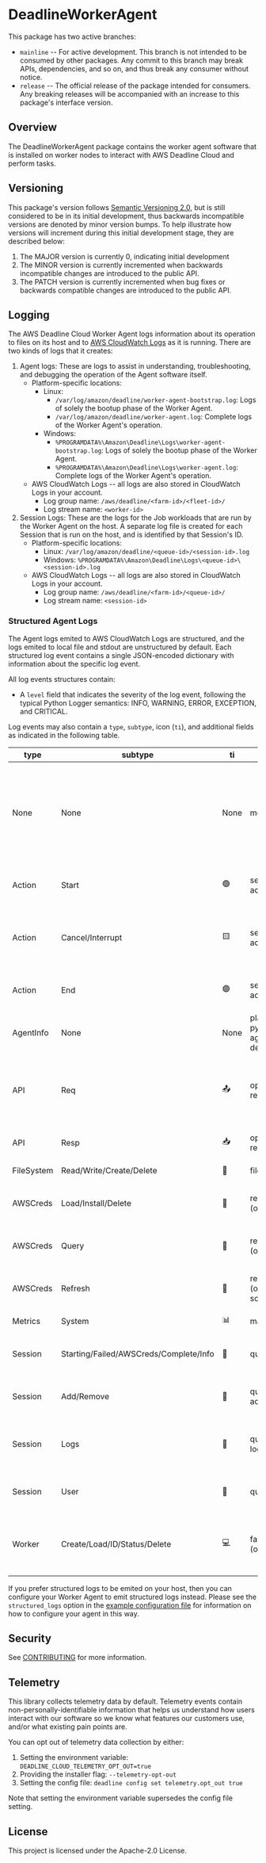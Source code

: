 # DeadlineWorkerAgent

This package has two active branches:

- `mainline` -- For active development. This branch is not intended to be consumed by other packages.
   Any commit to this branch may break APIs, dependencies, and so on, and thus break any consumer
   without notice.
- `release` -- The official release of the package intended for consumers. Any breaking releases will
   be accompanied with an increase to this package's interface version.

## Overview

The DeadlineWorkerAgent package contains the worker agent software that is installed on worker nodes
to interact with AWS Deadline Cloud and perform tasks.

## Versioning

This package's version follows [Semantic Versioning 2.0](https://semver.org/), but is still considered to be in its
initial development, thus backwards incompatible versions are denoted by minor version bumps. To help illustrate how
versions will increment during this initial development stage, they are described below:

1. The MAJOR version is currently 0, indicating initial development
2. The MINOR version is currently incremented when backwards incompatible changes are introduced to the public API.
3. The PATCH version is currently incremented when bug fixes or backwards compatible changes are introduced to the public API.

## Logging

The AWS Deadline Cloud Worker Agent logs information about its operation to files on its host and to
[AWS CloudWatch Logs](https://docs.aws.amazon.com/cloudwatch/#amazon-cloudwatch-logs) as it is running. There are two kinds of
logs that it creates:

1. Agent logs: These are logs to assist in understanding, troubleshooting, and debugging the operation of the Agent software itself.
    - Platform-specific locations:
        - Linux:
            - `/var/log/amazon/deadline/worker-agent-bootstrap.log`: Logs of solely the bootup phase of the Worker Agent.
            - `/var/log/amazon/deadline/worker-agent.log`: Complete logs of the Worker Agent's operation.
        - Windows:
            - `%PROGRAMDATA%\Amazon\Deadline\Logs\worker-agent-bootstrap.log`: Logs of solely the bootup phase of the Worker Agent.
            - `%PROGRAMDATA%\Amazon\Deadline\Logs\worker-agent.log`: Complete logs of the Worker Agent's operation.
    - AWS CloudWatch Logs -- all logs are also stored in CloudWatch Logs in your account.
        - Log group name: `/aws/deadline/<farm-id>/<fleet-id>/`
        - Log stream name: `<worker-id>`
2. Session Logs: These are the logs for the Job workloads that are run by the Worker Agent on the host. A separate log file is
   created for each Session that is run on the host, and is identified by that Session's ID.
    - Platform-specific locations:
        - Linux: `/var/log/amazon/deadline/<queue-id>/<session-id>.log`
        - Windows: `%PROGRAMDATA%\Amazon\Deadline\Logs\<queue-id>\<session-id>.log`
    - AWS CloudWatch Logs -- all logs are also stored in CloudWatch Logs in your account.
        - Log group name: `/aws/deadline/<farm-id>/<queue-id>/`
        - Log stream name: `<session-id>`

### Structured Agent Logs

The Agent logs emited to AWS CloudWatch Logs are structured, and the logs emited to local file and stdout are
unstructured by default. Each structured log event contains a single JSON-encoded dictionary
with information about the specific log event.

All log events structures contain:

- A `level` field that indicates the severity of the log event, following the typical Python Logger
  semantics: INFO, WARNING, ERROR, EXCEPTION, and CRITICAL.

Log events may also contain a `type`, `subtype`, icon (`ti`), and additional fields as indicated in the following table.

| type | subtype | ti | fields | purpose |
| --- | --- | --- | --- | --- |
| None | None | None | message | A simple status message or update and its log level. These messages may change at any time and must not be relied upon for automation. |
| Action | Start | 🟢 | session_id; queue_id; job_id; action_id; message | A SessionAction has started running. |
| Action | Cancel/Interrupt | 🟨 | session_id; queue_id; job_id; action_id; message | A cancel/interrupt of a SessionAction has been initiated. |
| Action | End | 🟣 | session_id; queue_id; job_id; action_id; status; message | A SessionAction has completed running. |
| AgentInfo | None | None | platform; python[interpreter,version]; agent[version,installedAt,runningAs]; depenencies | Information about the running Agent software. |
| API | Req | 📤 | operation; request_url; params; resource (optional) | A request to an AWS API. Only requests to AWS Deadline Cloud APIs contain a resource field. |
| API | Resp | 📥 | operation; params; status_code, request_id; error (optional) | A response from an AWS API request. |
| FileSystem | Read/Write/Create/Delete | 💾 | filepath; message | A filesystem operation. |
| AWSCreds | Load/Install/Delete | 🔑 | resource; message; role_arn (optional) | Related to an operation for AWS Credentials. |
| AWSCreds | Query | 🔑 | resource; message; role_arn (optional); expiry (optional) | Related to an operation for AWS Credentials. |
| AWSCreds | Refresh | 🔑 | resource; message; role_arn (optional); expiry (optional); scheduled_time (optional) | Related to an operation for AWS Credentials. |
| Metrics | System | 📊 | many | System metrics. |
| Session | Starting/Failed/AWSCreds/Complete/Info | 🔷 | queue_id; job_id; session_id | An update or information related to a Session. |
| Session | Add/Remove | 🔷 | queue_id; job_id; session_id; action_ids | Adding or removing SessionActions in a Session. |
| Session | Logs | 🔷 | queue_id; job_id; session_id; log_dest | Information regarding where the Session logs are located. |
| Session | User | 🔷 | queue_id; job_id; session_id; user | The user that a Session is running Actions as. |
| Worker | Create/Load/ID/Status/Delete | 💻 | farm_id; fleet_id; worker_id (optional); message | A notification related to a Worker resource within AWS Deadline Cloud. |

If you prefer structured logs to be emited on your host, then you can configure your Worker Agent to emit structured logs instead. Please see the
`structured_logs` option in the [example configuration file](https://github.com/aws-deadline/deadline-cloud-worker-agent/blob/release/src/deadline_worker_agent/installer/worker.toml.example)
for information on how to configure your agent in this way.

## Security

See [CONTRIBUTING](CONTRIBUTING.md#security-issue-notifications) for more information.

## Telemetry

This library collects telemetry data by default. Telemetry events contain non-personally-identifiable information that helps us understand how users interact with our software so we know what features our customers use, and/or what existing pain points are.

You can opt out of telemetry data collection by either:

1. Setting the environment variable: `DEADLINE_CLOUD_TELEMETRY_OPT_OUT=true`
2. Providing the installer flag: `--telemetry-opt-out`
3. Setting the config file: `deadline config set telemetry.opt_out true`

Note that setting the environment variable supersedes the config file setting.

## License

This project is licensed under the Apache-2.0 License.
